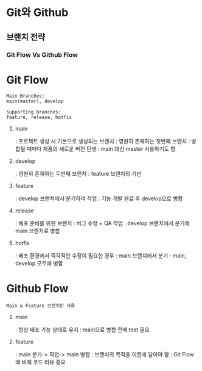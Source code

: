 Git와 Github
============

 브랜치 전략
---------------------
### Git Flow Vs Github Flow

# Git Flow
    Main Branches: 
    main(master), develop

    Supporting branches: 
    feature, release, hotfix

1. main

    : 프로젝트 생성 시 기본으로 생성되는 브랜치
    : 영원히 존재하는 첫번쨰 브랜치
    : 병합될 때마다 제품의 새로운 버전 탄생
    : main 대신 master 사용하기도 함

2. develop

    : 영원히 존재하는 두번째 브랜치
    : feature 브랜치의 기반

3. feature

    : develop 브랜치에서 분기하여 작업
    : 기능 개발 완료 후 develop으로 병합

4. release

    : 배포 준비를 위한 브랜치
    : 버그 수정 + QA 작업
    : develop 브랜치에서 분기해 main 브랜치로 병합

5. hotfix

    : 배포 환경에서 즉각적인 수정이 필요한 경우
    : main 브랜치에서 분기
    : main, develop 모두에 병합

# Github Flow
    Main & Feature 브랜치만 사용
1. main

    : 항상 배포 가능 상태로 유지
    : main으로 병합 전에 test 필요

2. feature

    : main 분기-> 작업-> main 병합
    : 브랜치의 목적을 이름에 담아야 함
    : Git Flow에 비해 코드 리뷰 중요

